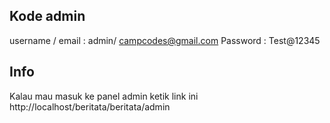 ## Kode admin 
username / email : admin/ campcodes@gmail.com
Password : Test@12345

## Info
Kalau mau masuk ke panel admin ketik link ini
http://localhost/beritata/beritata/admin
